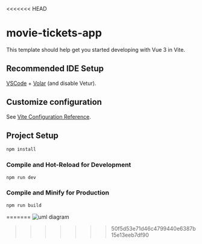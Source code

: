 <<<<<<< HEAD
# movie-tickets-app

This template should help get you started developing with Vue 3 in Vite.

## Recommended IDE Setup

[VSCode](https://code.visualstudio.com/) + [Volar](https://marketplace.visualstudio.com/items?itemName=Vue.volar) (and disable Vetur).

## Customize configuration

See [Vite Configuration Reference](https://vite.dev/config/).

## Project Setup

```sh
npm install
```

### Compile and Hot-Reload for Development

```sh
npm run dev
```

### Compile and Minify for Production

```sh
npm run build
```
=======
![uml diagram](https://github.com/user-attachments/assets/2f9ef0af-7dd9-4976-bb97-2de9dd33fc3a)
>>>>>>> 50f5d53e71d46c4799440e6387b15e13eeb7df90
